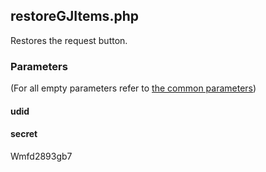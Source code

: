 ## restoreGJItems.php
Restores the request button.
### Parameters
(For all empty parameters refer to [the common parameters](https://github.com/SMJSGaming/GDDocs/blob/master/endpoints/common_parameters.md))
#### udid
#### secret
Wmfd2893gb7
